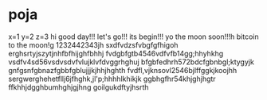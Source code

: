 # poja
x=1
y=2
z=3
hi
good day!!!
let's go!!!
its begin!!!
yo the moon soon!!!h
bitcoin to the moon!g
1232442343jh
sxdfvdzsfvbgfgfhigoh
erghsrtyjszytjnhfbfhijghfbhhj
fvdgbfgtb4546vdfvfb14gg;hhyhkhg
vsdfv4sd56vsdvsdvfvlujklvfdvggrhghuj
bfgbfedhrh572bdcfgbnbgl;ktygyjk
 gnfgsnfgbnazfgbbfgblujjjkjhhjhghth
fvdfl,vjknsovl2546bjlffggkjkoojhh
sergwerghehetfllj6jfhghk,jl'p;hhhhlkhikjk
ggbhgfhr54khjghjhgtr
ffkhhjdgghbumhghjgjhng
goilgukdftyjhsrth

